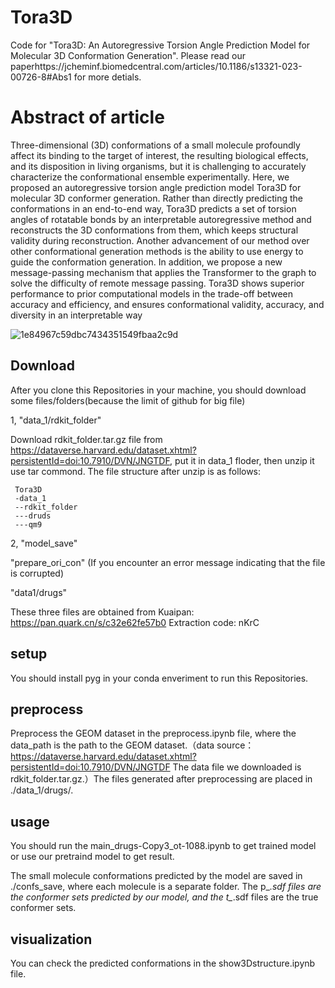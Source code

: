 # Tora3D
Code for "Tora3D: An Autoregressive Torsion Angle Prediction Model for Molecular 3D Conformation Generation". Please read our paperhttps://jcheminf.biomedcentral.com/articles/10.1186/s13321-023-00726-8#Abs1 for more detials.

# Abstract of article
Three-dimensional (3D) conformations of a small molecule profoundly affect its binding to the target of interest, the resulting biological effects, and its disposition in living organisms, but it is challenging to accurately characterize the conformational ensemble experimentally. Here, we proposed an autoregressive torsion angle prediction model Tora3D for molecular 3D conformer generation. Rather than directly predicting the conformations in an end-to-end way, Tora3D predicts a set of torsion angles of rotatable bonds by an interpretable autoregressive method and reconstructs the 3D conformations from them, which keeps structural validity during reconstruction. Another advancement of our method over other conformational generation methods is the ability to use energy to guide the conformation generation. In addition, we propose a new message-passing mechanism that applies the Transformer to the graph to solve the difficulty of remote message passing. Tora3D shows superior performance to prior computational models in the trade-off between accuracy and efficiency, and ensures conformational validity, accuracy, and diversity in an interpretable way

![1e84967c59dbc7434351549fbaa2c9d](https://github.com/myzhengSIMM/Tora3D/assets/150652802/7d959913-4d59-4099-82ec-2c0ac6ef61d7)

## Download 
After you clone this Repositories in your machine, you should download some files/folders(because the limit of github for big file)
  
1, "data_1/rdkit_folder"   

  Download rdkit_folder.tar.gz file from https://dataverse.harvard.edu/dataset.xhtml?persistentId=doi:10.7910/DVN/JNGTDF, put it in data_1 floder, then unzip it use tar commond. The file structure after unzip is as follows:
  
     Tora3D
     -data_1
     --rdkit_folder
     ---druds
     ---qm9
2,
  "model_save"      
  
  "prepare_ori_con"       (If you encounter an error message indicating that the file is corrupted)
  
  "data1/drugs"
  
  These three files are obtained from Kuaipan:
        https://pan.quark.cn/s/c32e62fe57b0
        Extraction code: nKrC
  
## setup
You should install pyg in your conda enveriment to run this Repositories.

## preprocess
Preprocess the GEOM dataset in the preprocess.ipynb file, where the data_path is the path to the GEOM dataset.（data source：https://dataverse.harvard.edu/dataset.xhtml?persistentId=doi:10.7910/DVN/JNGTDF The data file we downloaded is rdkit_folder.tar.gz.）The files generated after preprocessing are placed in ./data_1/drugs/.

## usage
You should run the main_drugs-Copy3_ot-1088.ipynb to get trained model or use our pretraind model to get result.

The small molecule conformations predicted by the model are saved in ./confs_save, where each molecule is a separate folder. The p_*.sdf files are the conformer sets predicted by our model, and the t_*.sdf files are the true conformer sets.

## visualization
You can check the predicted conformations in the show3Dstructure.ipynb file.
